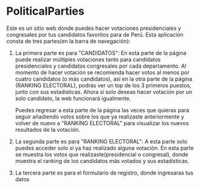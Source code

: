 # PoliticalParties

Este es un sitio web donde puedes hacer votaciones presidenciales y congresales por tus candidatos favoritos para de Perú. Esta aplicación consta de tres partes(en la barra de navegación):
1. La primera parte es para "CANDIDATOS": En esta parte de la página puede realizar múltiples votaciones tanto para candidatos presidenciales y candidatos congresales por cada departamento. Al momento de hacer votación se recomienda hacer votos al menos por cuatro candidatos (o más candidatos), así en la otra parte de la página (RANKING ELECTORAL), podrás ver un top de los 3 primeros puestos, junto con sus estadisticas. Ahora si solo deseas hacer votación por un solo candidato, la web funcionará igualmente.

    Puedes regresar a esta parte de la página las veces que quieras para seguir añadiendo votos sobre los que ya realizaste anteriormente y volver de nuevo a "RANKING ELECTORAL" para visualizar los nuevos resultados de la votación.
2. La segunda parte es para "RANKING ELECTORAL": A esta parte solo puedes acceder solo si ya haz realizado alguna votación. En esta parte se muestra los votos que realizaste(presidencial o congresal), donde muestra el ranking de los candidatos más votados y sus estadísticas.

3. La tercera parte es para el formulario de registro, donde ingresaras tus datos
